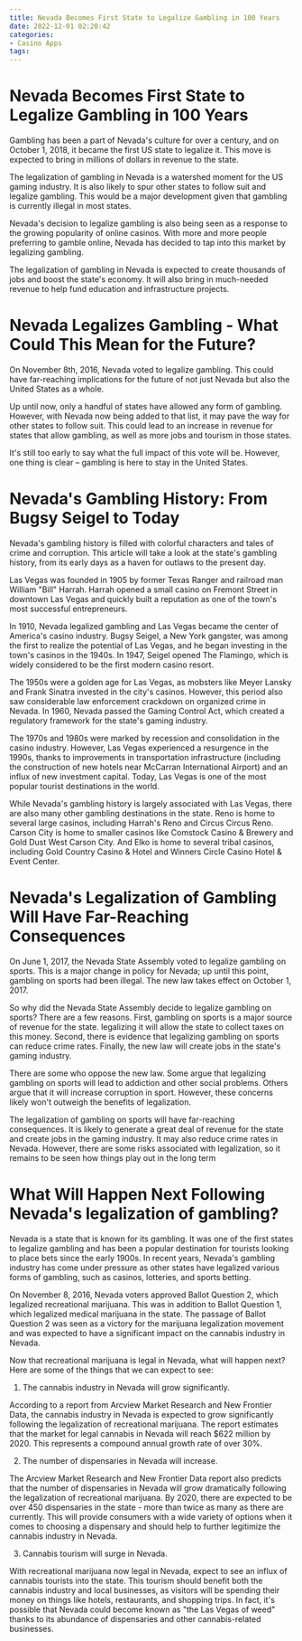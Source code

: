 ```yaml
---
title: Nevada Becomes First State to Legalize Gambling in 100 Years
date: 2022-12-01 02:20:42
categories:
- Casino Apps
tags:
---
```



#  Nevada Becomes First State to Legalize Gambling in 100 Years

Gambling has been a part of Nevada's culture for over a century, and on October 1, 2018, it became the first US state to legalize it. This move is expected to bring in millions of dollars in revenue to the state.

The legalization of gambling in Nevada is a watershed moment for the US gaming industry. It is also likely to spur other states to follow suit and legalize gambling. This would be a major development given that gambling is currently illegal in most states.

Nevada's decision to legalize gambling is also being seen as a response to the growing popularity of online casinos. With more and more people preferring to gamble online, Nevada has decided to tap into this market by legalizing gambling.

The legalization of gambling in Nevada is expected to create thousands of jobs and boost the state's economy. It will also bring in much-needed revenue to help fund education and infrastructure projects.

#  Nevada Legalizes Gambling - What Could This Mean for the Future?

On November 8th, 2016, Nevada voted to legalize gambling. This could have far-reaching implications for the future of not just Nevada but also the United States as a whole.

Up until now, only a handful of states have allowed any form of gambling. However, with Nevada now being added to that list, it may pave the way for other states to follow suit. This could lead to an increase in revenue for states that allow gambling, as well as more jobs and tourism in those states.

It's still too early to say what the full impact of this vote will be. However, one thing is clear – gambling is here to stay in the United States.

#  Nevada's Gambling History: From Bugsy Seigel to Today

Nevada's gambling history is filled with colorful characters and tales of crime and corruption. This article will take a look at the state's gambling history, from its early days as a haven for outlaws to the present day.

Las Vegas was founded in 1905 by former Texas Ranger and railroad man William "Bill" Harrah. Harrah opened a small casino on Fremont Street in downtown Las Vegas and quickly built a reputation as one of the town's most successful entrepreneurs.

In 1910, Nevada legalized gambling and Las Vegas became the center of America's casino industry. Bugsy Seigel, a New York gangster, was among the first to realize the potential of Las Vegas, and he began investing in the town's casinos in the 1940s. In 1947, Seigel opened The Flamingo, which is widely considered to be the first modern casino resort.

The 1950s were a golden age for Las Vegas, as mobsters like Meyer Lansky and Frank Sinatra invested in the city's casinos. However, this period also saw considerable law enforcement crackdown on organized crime in Nevada. In 1960, Nevada passed the Gaming Control Act, which created a regulatory framework for the state's gaming industry.

The 1970s and 1980s were marked by recession and consolidation in the casino industry. However, Las Vegas experienced a resurgence in the 1990s, thanks to improvements in transportation infrastructure (including the construction of new hotels near McCarran International Airport) and an influx of new investment capital. Today, Las Vegas is one of the most popular tourist destinations in the world.

While Nevada's gambling history is largely associated with Las Vegas, there are also many other gambling destinations in the state. Reno is home to several large casinos, including Harrah's Reno and Circus Circus Reno. Carson City is home to smaller casinos like Comstock Casino & Brewery and Gold Dust West Carson City. And Elko is home to several tribal casinos, including Gold Country Casino & Hotel and Winners Circle Casino Hotel & Event Center.

#  Nevada's Legalization of Gambling Will Have Far-Reaching Consequences

On June 1, 2017, the Nevada State Assembly voted to legalize gambling on sports. This is a major change in policy for Nevada; up until this point, gambling on sports had been illegal. The new law takes effect on October 1, 2017.

So why did the Nevada State Assembly decide to legalize gambling on sports? There are a few reasons. First, gambling on sports is a major source of revenue for the state. legalizing it will allow the state to collect taxes on this money. Second, there is evidence that legalizing gambling on sports can reduce crime rates. Finally, the new law will create jobs in the state's gaming industry.

There are some who oppose the new law. Some argue that legalizing gambling on sports will lead to addiction and other social problems. Others argue that it will increase corruption in sport. However, these concerns likely won't outweigh the benefits of legalization.

The legalization of gambling on sports will have far-reaching consequences. It is likely to generate a great deal of revenue for the state and create jobs in the gaming industry. It may also reduce crime rates in Nevada. However, there are some risks associated with legalization, so it remains to be seen how things play out in the long term

#  What Will Happen Next Following Nevada's legalization of gambling?

Nevada is a state that is known for its gambling. It was one of the first states to legalize gambling and has been a popular destination for tourists looking to place bets since the early 1900s. In recent years, Nevada's gambling industry has come under pressure as other states have legalized various forms of gambling, such as casinos, lotteries, and sports betting.

On November 8, 2016, Nevada voters approved Ballot Question 2, which legalized recreational marijuana. This was in addition to Ballot Question 1, which legalized medical marijuana in the state. The passage of Ballot Question 2 was seen as a victory for the marijuana legalization movement and was expected to have a significant impact on the cannabis industry in Nevada.

Now that recreational marijuana is legal in Nevada, what will happen next? Here are some of the things that we can expect to see:

1. The cannabis industry in Nevada will grow significantly.

According to a report from Arcview Market Research and New Frontier Data, the cannabis industry in Nevada is expected to grow significantly following the legalization of recreational marijuana. The report estimates that the market for legal cannabis in Nevada will reach $622 million by 2020. This represents a compound annual growth rate of over 30%.

2. The number of dispensaries in Nevada will increase.

The Arcview Market Research and New Frontier Data report also predicts that the number of dispensaries in Nevada will grow dramatically following the legalization of recreational marijuana. By 2020, there are expected to be over 450 dispensaries in the state - more than twice as many as there are currently. This will provide consumers with a wide variety of options when it comes to choosing a dispensary and should help to further legitimize the cannabis industry in Nevada.

3. Cannabis tourism will surge in Nevada.

With recreational marijuana now legal in Nevada, expect to see an influx of cannabis tourists into the state. This tourism should benefit both the cannabis industry and local businesses, as visitors will be spending their money on things like hotels, restaurants, and shopping trips. In fact, it's possible that Nevada could become known as "the Las Vegas of weed" thanks to its abundance of dispensaries and other cannabis-related businesses.